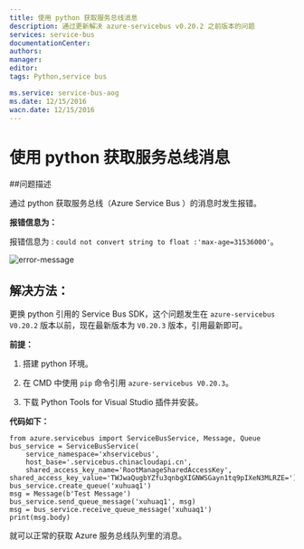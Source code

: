 ```yaml
---
title: 使用 python 获取服务总线消息
description: 通过更新解决 azure-servicebus v0.20.2 之前版本的问题
services: service-bus
documentationCenter: 
authors: 
manager: 
editor: 
tags: Python,service bus

ms.service: service-bus-aog
ms.date: 12/15/2016
wacn.date: 12/15/2016
---
```


# 使用 python 获取服务总线消息

##问题描述  

通过 python 获取服务总线（Azure Service Bus ）的消息时发生报错。

**报错信息为：**  

报错信息为 : `could not convert string to float :'max-age=31536000'`。  

![error-message](./media/aog-service-bus-qa-python-queue-message/error-message.png)

## 解决方法：  

更换 python 引用的 Service Bus SDK，这个问题发生在 `azure-servicebus V0.20.2` 版本以前，现在最新版本为 `V0.20.3` 版本，引用最新即可。  

**前提：** 

1. 搭建 python 环境。

2. 在 CMD 中使用 `pip` 命令引用 `azure-servicebus V0.20.3`。

3. 下载 Python Tools for Visual Studio 插件并安装。
  
**代码如下：**  

	from azure.servicebus import ServiceBusService, Message, Queue
	bus_service = ServiceBusService(
	    service_namespace='xhservicebus',
	    host_base='.servicebus.chinacloudapi.cn',
	    shared_access_key_name='RootManageSharedAccessKey',
	shared_access_key_value='TWJwaQugbYZfu3qnbgXIGNWSGayn1tq9pIXeN3MLRZE=')
	bus_service.create_queue('xuhuaq1')
	msg = Message(b'Test Message')
	bus_service.send_queue_message('xuhuaq1', msg)
	msg = bus_service.receive_queue_message('xuhuaq1')
	print(msg.body)

就可以正常的获取 Azure 服务总线队列里的消息。
